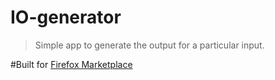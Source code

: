# IO-generator
> Simple app to generate the output for a particular input.



#Built for [Firefox Marketplace](https://marketplace.firefox.com/app/io-generator)

